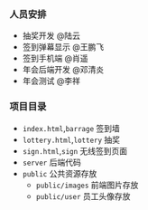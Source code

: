 ### 人员安排
* 抽奖开发 @陆云
* 签到弹幕显示 @王鹏飞
* 签到手机端 @肖遥
* 年会后端开发 @邓清炎
* 年会测试  @李祥
### 项目目录
* `index.html`,`barrage` 签到墙
* `lottery.html`,`lottery` 抽奖
* `sign.html`,`sign` 无线签到页面
* `server` 后端代码 
* `public` 公共资源存放
    * `public/images` 前端图片存放
    * `public/user` 员工头像存放